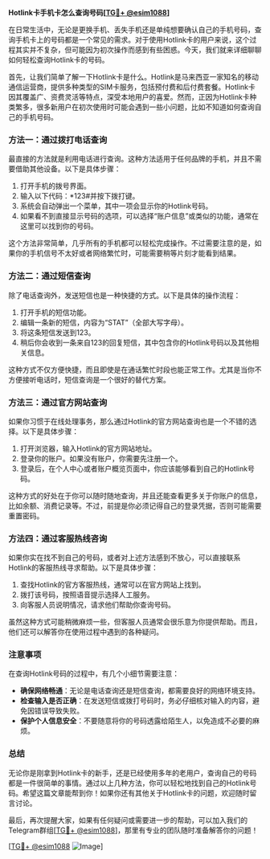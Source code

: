 **Hotlink卡手机卡怎么查询号码[[TG💪+ @esim1088](https://t.me/s/esim1088)]**

在日常生活中，无论是更换手机、丢失手机还是单纯想要确认自己的手机号码，查询手机卡上的号码都是一个常见的需求。对于使用Hotlink卡的用户来说，这个过程其实并不复杂，但可能因为初次操作而感到有些困惑。今天，我们就来详细聊聊如何轻松查询Hotlink卡的号码。

首先，让我们简单了解一下Hotlink卡是什么。Hotlink是马来西亚一家知名的移动通信运营商，提供多种类型的SIM卡服务，包括预付费和后付费套餐。Hotlink卡因其覆盖广、资费灵活等特点，深受本地用户的喜爱。然而，正因为Hotlink卡种类繁多，很多新用户在初次使用时可能会遇到一些小问题，比如不知道如何查询自己的手机号码。

### **方法一：通过拨打电话查询**

最直接的方法就是利用电话进行查询。这种方法适用于任何品牌的手机，并且不需要借助其他设备。以下是具体步骤：

1. 打开手机的拨号界面。
2. 输入以下代码：*123#并按下拨打键。
3. 系统会自动弹出一个菜单，其中一项会显示你的Hotlink号码。
4. 如果看不到直接显示号码的选项，可以选择“账户信息”或类似的功能，通常在这里可以找到你的号码。

这个方法非常简单，几乎所有的手机都可以轻松完成操作。不过需要注意的是，如果你的手机信号不太好或者网络繁忙时，可能需要稍等片刻才能看到结果。

### **方法二：通过短信查询**

除了电话查询外，发送短信也是一种快捷的方式。以下是具体的操作流程：

1. 打开手机的短信功能。
2. 编辑一条新的短信，内容为“STAT”（全部大写字母）。
3. 将这条短信发送到123。
4. 稍后你会收到一条来自123的回复短信，其中包含你的Hotlink号码以及其他相关信息。

这种方式不仅方便快捷，而且即使是在通话繁忙时段也能正常工作。尤其是当你不方便接听电话时，短信查询是一个很好的替代方案。

### **方法三：通过官方网站查询**

如果你习惯于在线处理事务，那么通过Hotlink的官方网站查询也是一个不错的选择。以下是具体步骤：

1. 打开浏览器，输入Hotlink的官方网站地址。
2. 登录你的账户。如果没有账户，你需要先注册一个。
3. 登录后，在个人中心或者账户概览页面中，你应该能够看到自己的Hotlink号码。

这种方式的好处在于你可以随时随地查询，并且还能查看更多关于你账户的信息，比如余额、消费记录等。不过，前提是你必须记得自己的登录凭据，否则可能需要重置密码。

### **方法四：通过客服热线咨询**

如果你实在找不到自己的号码，或者对上述方法感到不放心，可以直接联系Hotlink的客服热线寻求帮助。以下是具体步骤：

1. 查找Hotlink的官方客服热线，通常可以在官方网站上找到。
2. 拨打该号码，按照语音提示选择人工服务。
3. 向客服人员说明情况，请求他们帮助你查询号码。

虽然这种方式可能稍微麻烦一些，但客服人员通常会很乐意为你提供帮助。而且，他们还可以解答你在使用过程中遇到的各种疑问。

### **注意事项**

在查询Hotlink号码的过程中，有几个小细节需要注意：

- **确保网络畅通**：无论是电话查询还是短信查询，都需要良好的网络环境支持。
- **检查输入是否正确**：在发送短信或拨打号码时，务必仔细核对输入的内容，避免因错误导致失败。
- **保护个人信息安全**：不要随意将你的号码透露给陌生人，以免造成不必要的麻烦。

### **总结**

无论你是刚拿到Hotlink卡的新手，还是已经使用多年的老用户，查询自己的号码都是一件很简单的事情。通过以上几种方法，你可以轻松地找到自己的Hotlink号码。希望这篇文章能帮到你！如果你还有其他关于Hotlink卡的问题，欢迎随时留言讨论。

最后，再次提醒大家，如果有任何疑问或需要进一步的帮助，可以加入我们的Telegram群组[[TG💪+ @esim1088](https://t.me/s/esim1088)]，那里有专业的团队随时准备解答你的问题！

[[TG💪+ @esim1088](https://t.me/s/esim1088) ![Image](https://i.postimg.cc/4NQfJmqS/Snipaste-2025-05-13-00-14-12.png)]